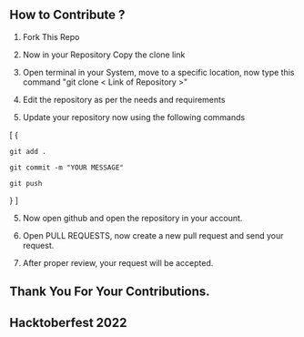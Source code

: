 ## How to Contribute ?

1. Fork This Repo

2. Now in your Repository Copy the clone link

3. Open terminal in your System, move to a specific location, now type this command "git clone < Link of Repository >"

4. Edit the repository as per the needs and requirements

5. Update your repository now using the following commands

[
{

    git add .

    git commit -m "YOUR MESSAGE"

    git push

}
]

5. Now open github and open the repository in your account.

6. Open PULL REQUESTS, now create a new pull request and send your request.

7. After proper review, your request will be accepted.

## Thank You For Your Contributions. 
## Hacktoberfest 2022
